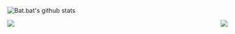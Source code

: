 ![Bat.bat's github stats](https://github-readme-stats.vercel.app/api?username=hjp521&count_private=true)

<a href="https://github.com/hjp521/OpenWrt-MI3P">
  <img align="left" src="https://github-readme-stats.vercel.app/api/pin/?username=hjp521&repo=OpenWrt-MI3P" />
</a>
<a href="https://github.com/hjp521/OpenCore-Factory">
  <img align="right" src="https://github-readme-stats.vercel.app/api/pin/?username=hjp521&repo=OpenCore-Factory" />
</a>

